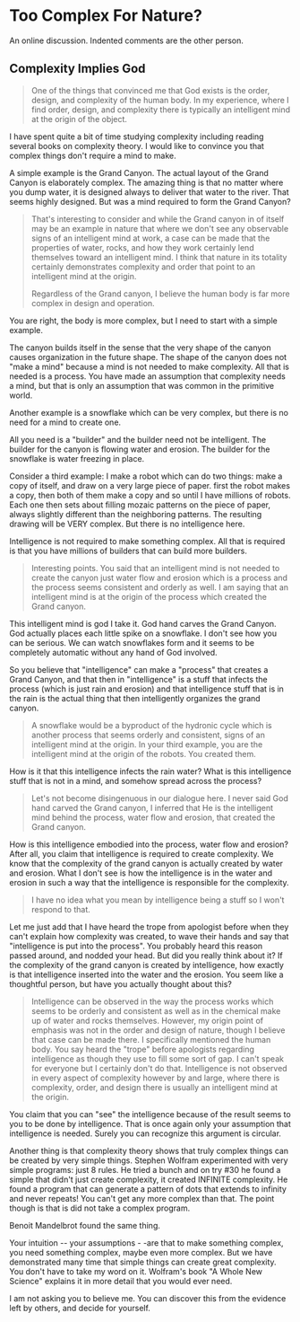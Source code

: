 # Too Complex For Nature?

An online discussion.  Indented comments are the other person.

## Complexity Implies God

> One of the things that convinced me that God exists is the order, design, and complexity of the human body. In my experience, where I find order, design, and complexity there is typically an intelligent mind at the origin of the object.

I have spent quite a bit of time studying complexity including reading several books on complexity theory. I would like to convince you that complex things don't require a mind to make.

A simple example is the Grand Canyon. The actual layout of the Grand Canyon is elaborately complex. The amazing thing is that no matter where you dump water, it is designed always to deliver that water to the river. That seems highly designed.
But was a mind required to form the Grand Canyon?


> That's interesting to consider and while the Grand canyon in of itself may be an example in nature that where we don't see any observable signs of an intelligent mind at work, a case can be made that the properties of water, rocks, and how they work certainly lend themselves toward an intelligent mind. I think that nature in its totality certainly demonstrates complexity and order that point to an intelligent mind at the origin.
>
> Regardless of the Grand canyon, I believe the human body is far more complex in design and operation.


You are right, the body is more complex, but I need to start with a simple example.

The canyon builds itself in the sense that the very shape of the canyon causes organization in the future shape. The shape of the canyon does not "make a mind" because a mind is not needed to make complexity. All that is needed is a process. You have made an assumption that complexity needs a mind, but that is only an assumption that was common in the primitive world.

Another example is a snowflake which can be very complex, but there is no need for a mind to create one.

All you need is a "builder" and the builder need not be intelligent. The builder for the canyon is flowing water and erosion. The builder for the snowflake is water freezing in place.

Consider a third example: I make a robot which can do two things: make a copy of itself, and draw on a very large piece of paper. first the robot makes a copy, then both of them make a copy and so until I have millions of robots. Each one then sets about filling mozaic patterns on the piece of paper, always slightly different than the neighboring patterns. The resulting drawing will be VERY complex. But there is no intelligence here.

Intelligence is not required to make something complex. All that is required is that you have millions of builders that can build more builders.

> Interesting points. You said that an intelligent mind is not needed to create the canyon just water flow and erosion which is a process and the process seems consistent and orderly as well. I am saying that an intelligent mind is at the origin of the process which created the Grand canyon.

This intelligent mind is god I take it. God hand carves the Grand Canyon. God actually places each little spike on a snowflake. I don't see how you can be serious.  We can watch snowflakes form and it seems to be completely automatic without any hand of God involved.

So you believe that "intelligence" can make a "process" that creates a Grand Canyon, and that then in "intelligence" is a stuff that infects the process (which is just rain and erosion) and that intelligence stuff that is in the rain is the actual thing that then intelligently organizes the grand canyon.

> A snowflake would be a byproduct of the hydronic cycle which is another process that seems orderly and consistent, signs of an intelligent mind at the origin.
> In your third example, you are the intelligent mind at the origin of the robots. You created them.


How is it that this intelligence infects the rain water? What is this intelligence stuff that is not in a mind, and somehow spread across the process?


> Let's not become disingenuous in our dialogue here. I never said God hand carved the Grand canyon, I inferred that He is the intelligent mind behind the process, water flow and erosion, that created the Grand canyon.

How is this intelligence embodied into the process, water flow and erosion? After all, you claim that intelligence is required to create complexity. We know that the complexity of the grand canyon is actually created by water and erosion. What I don't see is how the intelligence is in the water and erosion in such a way that the intelligence is responsible for the complexity.


> I have no idea what you mean by intelligence being a stuff so I won't respond to that.


Let me just add that I have heard the trope from apologist before when they can't explain how complexity was created, to wave their hands and say that "intelligence is put into the process". You probably heard this reason passed around, and nodded your head. But did you really think about it? If the complexity of the grand canyon is created by intelligence, how exactly is that intelligence inserted into the water and the erosion. You seem like a thoughtful person, but have you actually thought about this?

> Intelligence can be observed in the way the process works which seems to be orderly and consistent as well as in the chemical make up of water and rocks themselves.
> However, my origin point of emphasis was not in the order and design of nature, though I believe that case can be made there. I specifically mentioned the human body.
> You say heard the "trope" before apologists regarding intelligence as though they use to fill some sort of gap. I can't speak for everyone but I certainly don't do that. Intelligence is not observed in every aspect of complexity however by and large, where there is complexity, order, and design there is usually an intelligent mind at the origin.


You claim that you can "see" the intelligence because of the result seems to you to be done by intelligence. That is once again only your assumption that intelligence is needed. Surely you can recognize this argument is circular.

Another thing is that complexity theory shows that truly complex things can be created by very simple things. Stephen Wolfram experimented with very simple programs: just 8 rules. He tried a bunch and on try #30 he found a simple that didn't just create complexity, it created INFINITE complexity. He found a program that can generate a pattern of dots that extends to infinity and never repeats! You can't get any more complex than that. The point though is that is did not take a complex program.

Benoit Mandelbrot found the same thing.

Your intuition -- your assumptions - -are that to make something complex, you need something complex, maybe even more complex. But we have demonstrated many time that simple things can create great complexity. You don't have to take my word on it. Wolfram's book "A Whole New Science" explains it in more detail that you would ever need.

I am not asking you to believe me. You can discover this from the evidence left by others, and decide for yourself.


